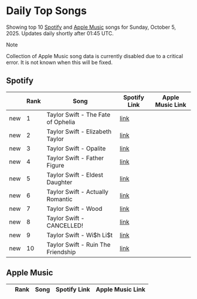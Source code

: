 # Daily Top Songs

Showing top 10 [Spotify](#spotify) and [Apple Music](#apple-music) songs for Sunday, October 5, 2025. Updates daily shortly after 01:45 UTC.

> [!NOTE]  
> Collection of Apple Music song data is currently disabled due to a critical error. It is not known when this will be fixed.

## Spotify

|             | Rank            | Song            | Spotify Link                    | Apple Music Link                                                                             |
| ----------- | --------------- | --------------- | ------------------------------- | -------------------------------------------------------------------------------------------- |
| new | 1 | Taylor Swift \- The Fate of Ophelia | [link](https://open.spotify.com/track/31TXxq8gfgYyrYClnYY48m) |  |
| new | 2 | Taylor Swift \- Elizabeth Taylor | [link](https://open.spotify.com/track/1jgTiNob5cVyXeJ3WgX5bL) |  |
| new | 3 | Taylor Swift \- Opalite | [link](https://open.spotify.com/track/3euZKF0hmGxQ6h2JHHY4iu) |  |
| new | 4 | Taylor Swift \- Father Figure | [link](https://open.spotify.com/track/03bTIHJElXZ0O0jqOQvAbY) |  |
| new | 5 | Taylor Swift \- Eldest Daughter | [link](https://open.spotify.com/track/62HoDY1Km6lm47haFpUn9c) |  |
| new | 6 | Taylor Swift \- Actually Romantic | [link](https://open.spotify.com/track/2x3mwb96B6TquRqMtbxUE1) |  |
| new | 7 | Taylor Swift \- Wood | [link](https://open.spotify.com/track/5ylJtmaWPJ33cW3En7WOu0) |  |
| new | 8 | Taylor Swift \- CANCELLED\! | [link](https://open.spotify.com/track/1appZ3c336FkPvCuywfmrs) |  |
| new | 9 | Taylor Swift \- Wi\$h Li\$t | [link](https://open.spotify.com/track/2TEQvxxQabwLQMqWMg1qGu) |  |
| new | 10 | Taylor Swift \- Ruin The Friendship | [link](https://open.spotify.com/track/62V2ZHslgQV98gH4AuVXnr) |  |

## Apple Music

|             | Rank            | Song            | Spotify Link                    | Apple Music Link                   |
| ----------- | --------------- | --------------- | ------------------------------- | ---------------------------------- |

